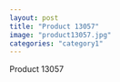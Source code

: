 ```yaml
---
layout: post
title: "Product 13057"
image: "product13057.jpg"
categories: "category1"
---
```

Product 13057
